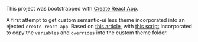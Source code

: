 This project was bootstrapped with [Create React App](https://github.com/facebookincubator/create-react-app).

A first attempt to get custom semantic-ui less theme incorporated into an ejected `create-react-app`. Based on [this article](https://medium.com/webmonkeys/webpack-2-semantic-ui-theming-a216ddf60daf), with [this script](https://gist.github.com/DesignByOnyx/c5d6bc8440479d7213ac157135544954) incorporated to copy the `variables` and `overrides` into the custom theme folder.
